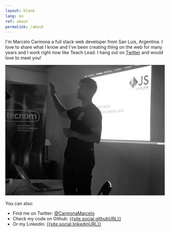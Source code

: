 ```yaml
---
layout: blank
lang: en
ref: about
permalink: /about
---
```

I'm Marcelo Carmona a full stack web developer from San Luis, Argentina. I love to share what I know and I've been creating thing on the web for many years and I work right now like Teach Lead. I hang out on [Twitter]({{site.social.twitterURL}}) and would love to meet you!

<p style="text-align: center">
  <img src="/img/marcelocarmona_talk.png" alt="Marcelo Carmona" />
</p>


You can also:

* Find me on Twitter: [@CarmonaMarcelo]({{site.social.twitterURL}})
* Check my code on Github: [{{site.social.githubURL}}]({{site.social.githubURL}})
* Or my Linkedin: [{{site.social.linkedinURL}}]({{site.social.linkedinURL}})

<script type="application/ld+json">
{% include json-ld/person.json %}
</script>
